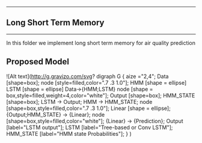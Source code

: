 -------
## Long Short Term Memory
------

<p> In this folder we implement long short term memory for air quality prediction</p>


## Proposed Model




![Alt text](http://g.gravizo.com/svg?
  digraph G {
   aize ="2,4";
   Data [shape=box];
   node [style=filled,color=".7 .3 1.0"];
   HMM [shape = ellipse]
   LSTM [shape = ellipse]
   Data->{HMM;LSTM}
   node [shape = box,style=filled,weight=4,color="white"];
   Output [shape=box];
   HMM_STATE [shape=box];
   LSTM -> Output; 
   HMM -> HMM_STATE;
   node [shape=box,style=filled,color=".7 .3 1.0"];
   Linear [shape = ellipse];
   {Output;HMM_STATE} -> {Linear};
   node [shape=box,style=filled,color="white"];
   {Linear} -> {Prediction};
   Output [label="LSTM output"];
   LSTM [label="Tree-based or Conv LSTM"];
   HMM_STATE [label="HMM state Probabilities"];
  }
) 
